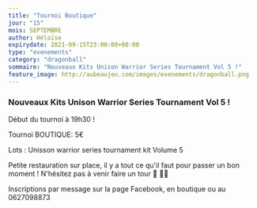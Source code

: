 ```yaml
---
title: "Tournoi Boutique"
jour: "15"
mois: SEPTEMBRE
author: Héloïse
expirydate: 2021-09-15T23:00:00+00:00
type: "evenements"
category: "dragonball"
sommaire: "Nouveaux Kits Unison Warrior Series Tournament Vol 5 !"
feature_image: http://aubeaujeu.com/images/evenements/dragonball.png
---
```

### Nouveaux Kits Unison Warrior Series Tournament Vol 5 !

Début du tournoi à 19h30 !

Tournoi BOUTIQUE: 5€

Lots : Unisson warrior series tournament kit Volume 5


Petite restauration sur place, il y a tout ce qu'il faut pour passer un bon moment ! N'hésitez pas à venir faire un tour 🥪 🥤🍿


Inscriptions par message sur la page Facebook, en boutique ou au 0627098873
